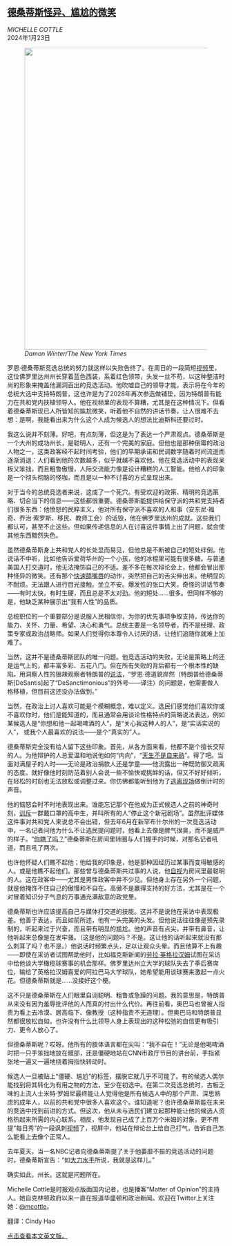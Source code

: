 <!--1705988221000-->
[德桑蒂斯怪异、尴尬的微笑](https://cn.nytimes.com/opinion/20240123/ron-desantis-campaign/)
------

<address>MICHELLE COTTLE</address><time pudate="2024-01-23 12:10:03" datetime="2024-01-23 12:10:03">2024年1月23日</time><figure><img src="https://images.weserv.nl/?url=static01.nyt.com/images/2024/01/22/multimedia/22cottle1-pfzh/22cottle1-pfzh-master1050.jpg" width="1050" height="700"><figcaption> <cite>Damon Winter/The New York Times</cite></figcaption></figure><section><p>罗恩·德桑蒂斯竞选总统的努力就这样以失败告终了。在周日的一段简短<a rel="noopener noreferrer" target="_blank" href="https://twitter.com/RonDeSantis/status/1749159384112845285">视频</a>里，这位佛罗里达州州长穿着蓝色西装，系着红色领带，头发一丝不苟，以这种整洁时尚的形象来掩盖他漏洞百出的竞选活动。他吹嘘自己的领导才能，表示将在今年的总统大选中支持特朗普，这也许是为了2028年再次参选做铺垫，因为特朗普有能力在共和党内扶植领导人。他在视频里的表现不算糟，尤其是在这种情况下。但看着德桑蒂斯现已人所皆知的尴尬微笑，听着他不自然的讲话节奏，让人很难不去想：是啊，我能看出来为什么这个人成为候选人的想法比迪斯科还要过时。</p><p>我这么说并不刻薄。好吧，有点刻薄，但这是为了表达一个严肃观点。德桑蒂斯是一个大州的成功州长，是聪明人，还有一个完美的家庭。但他也是那种倒霉的政治人物之一，这类政客经不起时间考验，他们的早期承诺和民调数字随着时间流逝而逐渐消退：人们看到他的次数越多，似乎就越不喜欢他。他在竞选活动中的表现呆板又笨拙，而且粗鲁傲慢，人际交流能力像是设计糟糕的人工智能。他给人的印象是一个彻头彻脑的怪咖，而且是以一种不讨喜的方式呈现出来。</p><p>对于当今的总统竞选者来说，这成了一个死穴。有受欢迎的政策、精明的竞选策略、切合当下的信息——这些都很重要。德桑蒂斯能提供给保守派的共和党支持者们很多东西：他愤怒的民粹主义，他对所有保守派不喜欢的人和事（安东尼·福奇、乔治·索罗斯、移民、教师工会）的诋毁，他在佛罗里达州的成就。这些我们都认可，甚至不止这些。但如果传递信息的人在讨喜这件事情上出了问题，就会使其他东西黯然失色。</p><p>虽然德桑蒂斯身上共和党人的长处显而易见，但他总是不断被自己的短处绊倒。他说话不中听，比如他告诉爱荷华州的一个小孩，他的冰棍里可能有很多糖。与普通美国人打交道时，他无法掩饰自己的不适。差不多在每次辩论会上，他都会冒出那种怪异的微笑。还有那个<a rel="noopener noreferrer" target="_blank" href="https://www.youtube.com/watch?v=eUiMPB6GtNI">快速舔嘴唇</a>的动作，突然把自己的舌尖伸出来。他明显的不耐烦。无法跟人进行目光接触。坐立不安。爆发性的张口大笑。奇怪的讲话节奏——有时太快，有时生硬，而且总是不太对劲。他的短处……很多。但同样不够的是，他缺乏某种展示出“我有人性”的品质。</p><p>总统职位的一个重要部分是说服人民相信你，为你的优先事项争取支持，传达你的能力、关怀、力量、希望、决心和勇气。总统主要是一名领导者，而不是经理、政策专家或政治战略师。如果人们觉得你本尊令人讨厌的话，让他们追随你就难上加难了。</p><p>当然，这并不是德桑蒂斯团队的唯一问题。他竞选活动的失败，无论是策略上的还是运气上的，都丰富多彩、五花八门。但在所有失败的背后都有一个根本性的缺陷。用洞察人性的狠辣观察者特朗普的<a rel="noopener noreferrer" target="_blank" href="https://twitter.com/TeamTrump/status/1657042619430588417">说法</a>，“罗恩·德道貌岸然（特朗普给德桑蒂斯[DeSantis]起了“DeSanctimonious”的外号——译注）的问题是，他需要做人格移植，但目前这还没办法做到。”</p><p>当然，在政治上讨人喜欢可能是个模糊概念，难以定义。选民们感觉他们喜欢你或不喜欢你时，他们是能知道的，而且通常会用谈论性格特点的简略说法表达，例如某候选人是“你想和他一起喝啤酒的人”，是“关心我这种人的人”，是“实话实说的人”， 或我个人最喜欢的说法——是个“真实的”人。</p><p>德桑蒂斯完全没有给人留下这些印象。首先，从各方面来看，他都不是个擅长交际的人。为他辩护的人总爱温和地说他如何“内向”，“<a rel="noopener noreferrer" target="_blank" href="https://www.politico.com/news/magazine/2023/05/25/why-cant-ron-desantis-do-anything-right-00098623">天生不是自来熟</a>”。得了吧。当面对满屋子的人时——无论是政治捐款人还是学童——他流露出一种既防御又疏离的态度。就好像他时刻防范着别人会说一些不愉快或挑衅的话，但又不好好倾听，在轻松的时刻也无法放松或调整过来。你仿佛都能听到他为了<a rel="noopener noreferrer" target="_blank" href="https://twitter.com/RonFilipkowski/status/1685258208586223618?s=20">逃离现场</a>做倒计时的声音。</p><p>他的恼怒会时不时地表现出来。谁能忘记那个在他成为正式候选人之前的神奇时刻，<a rel="noopener noreferrer" target="_blank" href="https://www.cnn.com/2022/03/02/politics/ron-desantis-florida-student-masks/index.html">训斥</a>一群戴口罩的高中生，并叫所有的人“停止这个新冠剧场”。虽然批评媒体这件事对共和党人来说总不会出错，但去年6月在新罕布什尔州的一次竞选活动中，一名记者问他为什么不让选民提问题时，他看上去像是脾气很臭，而不是威严的样子。“<a href="https://www.nytimes.com/2023/06/01/us/politics/desantis-press-angry.html">你瞎了吗？</a>”德桑蒂斯在房间里转圈与人们握手的时候，对那名记者吼道，而且吼了两次。</p><p>也许他怀疑人们瞧不起他；他给我的印象是，他是那种因经历过某事而变得敏感的人。或是他瞧不起他们。那些曾与德桑蒂斯共过事的人说，他<a rel="noopener noreferrer" target="_blank" href="https://www.msn.com/en-us/news/politics/desantis-allies-dish-on-why-his-campaign-spiraled-ron-is-the-smartest-guy-in-the-room-everyone-else-is-an-idiot/ar-AA1n5mkV">自视</a>为房间里最聪明的人。这在政客中——尤其是男性政客中并不少见。但他身上存在另外一个问题，就是他掩饰不住自己的傲慢和不自在。高傲不是赢得支持的好方法，尤其是在一个对冒着知识分子气息的万事通充满敌意的政党里。</p><p>德桑蒂斯也许应该提高自己与媒体打交道的技能。这并不是说他在采访中表现极差。他善于表达，而且如前所述，他有一头完美的头发。但他说话往往像是预先录制的，听起来过于兴奋，而且带有明显的尴尬。他的声音有点尖，并带有鼻音，让他听起来总像是在发牢骚。（这是他的问题吗？不是。这让他的话听起来就没有那么刺耳了吗？也不是。）他说话时频繁点头，足以让观众头晕。而且他算不上有趣——即使在采访者试图帮助他时，比如福克斯新闻的<a rel="noopener noreferrer" target="_blank" href="https://www.youtube.com/watch?v=VrYpDTJbclw" title="Link: https://www.youtube.com/watch?v=VrYpDTJbclw">劳拉·英格拉汉姆</a>试图在采访中给他谈大学橄榄球赛事的机会那样。佛罗里达州立大学的球队失去了季后赛席位，输给了英格拉汉姆喜爱的阿拉巴马大学球队，她希望能用谈球赛来激起一点火花。但德桑蒂斯就是……没接好这个梗。</p><p>这不只是德桑蒂斯在人们眼里自诩聪明、粗鲁或急躁的问题。我的意思是，特朗普从来没有因为羞辱批评他的人而真的付出什么代价。再往前看，奥巴马也曾被人指责为看上去冷漠、居高临下、像教授（这种指责不无道理）。但奥巴马和特朗普显然都很放松自如，也许没有什么比领导人身上表现出的这种松弛的自信更有吸引力、更令人放心了。</p><p>但德桑蒂斯呢？哎呀。他所有的肢体语言都在尖叫：“我不自在！”无论是他喝啤酒时把一只手笨拙地放在髋部，还是僵硬地站在CNN市政厅节目的讲台前，手指紧张地一遍又一遍地绕着拇指快转动时。</p><p>候选人一旦被贴上“僵硬、尴尬”的标签，摆脱它就几乎不可能了。有的候选人偶尔能找到将其转化为有用之物的方法，至少在初选中。在第二次竞选总统时，古板乏味的上流人士米特·罗姆尼最终能让人觉得他是所有候选人中的那个严肃、深思熟虑的成年人，以前的共和党中很多人喜欢这个。谁知道呢？也许德桑蒂斯能在未来的竞选中找到前进的方式。但这次，他从未与选民们建立起那种能让他的候选人资格热起来所需的内心联系。相反，他发现自己成了上百万个米姆的对象，更不用提“每日秀”的一段讽刺<a rel="noopener noreferrer" target="_blank" href="https://www.facebook.com/watch/?v=756794649614317">视频</a>了，视屏中，他站在辩论台上给自己打气，告诉自己怎么能看上去像个正常人。</p><p>去年夏天，当一名NBC记者向德桑蒂斯提了关于他萎靡不振的竞选活动的问题时，德桑蒂斯宣告：“如<a rel="noopener noreferrer" target="_blank" href="https://www.youtube.com/watch?v=LzHmunZxJeM">大力水手</a>所说，我就是这样儿。”</p><p>确实如此，州长。这就是问题所在。</p></section><footer><p>Michelle Cottle是时报观点版面国内记者，也是播客“Matter of Opinion”的主持人。她自克林顿政府以来一直在报道华盛顿和政治新闻。欢迎在Twitter上关注她：<a rel="nofollow" target="_blank" href="https://twitter.com/mcottle">@mcottle</a>。</p><p>翻译：Cindy Hao</p><p><a rel="nofollow" target="_blank" href="https://www.nytimes.com/2024/01/22/opinion/ron-desantis-campaign.html">点击查看本文英文版。</a></p></footer>
